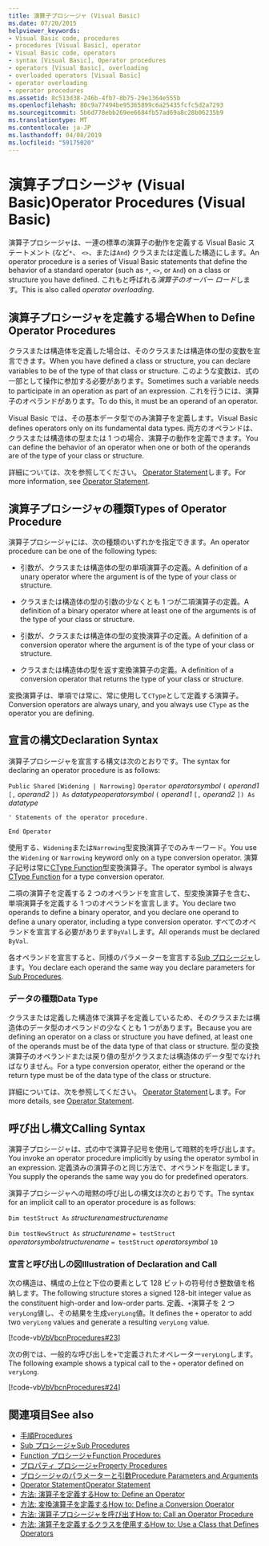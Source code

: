 ```yaml
---
title: 演算子プロシージャ (Visual Basic)
ms.date: 07/20/2015
helpviewer_keywords:
- Visual Basic code, procedures
- procedures [Visual Basic], operator
- Visual Basic code, operators
- syntax [Visual Basic], Operator procedures
- operators [Visual Basic], overloading
- overloaded operators [Visual Basic]
- operator overloading
- operator procedures
ms.assetid: 8c513d38-246b-4fb7-8b75-29e1364e555b
ms.openlocfilehash: 80c9a77494be95365899c6a25435fcfc5d2a7293
ms.sourcegitcommit: 5b6d778ebb269ee6684fb57ad69a8c28b06235b9
ms.translationtype: MT
ms.contentlocale: ja-JP
ms.lasthandoff: 04/08/2019
ms.locfileid: "59175020"
---
```

# <a name="operator-procedures-visual-basic"></a><span data-ttu-id="3d1c5-102">演算子プロシージャ (Visual Basic)</span><span class="sxs-lookup"><span data-stu-id="3d1c5-102">Operator Procedures (Visual Basic)</span></span>
<span data-ttu-id="3d1c5-103">演算子プロシージャは、一連の標準の演算子の動作を定義する Visual Basic ステートメント (など`*`、 `<>`、または`And`) クラスまたは定義した構造にします。</span><span class="sxs-lookup"><span data-stu-id="3d1c5-103">An operator procedure is a series of Visual Basic statements that define the behavior of a standard operator (such as `*`, `<>`, or `And`) on a class or structure you have defined.</span></span> <span data-ttu-id="3d1c5-104">これもと呼ばれる*演算子のオーバー ロード*します。</span><span class="sxs-lookup"><span data-stu-id="3d1c5-104">This is also called *operator overloading*.</span></span>  
  
## <a name="when-to-define-operator-procedures"></a><span data-ttu-id="3d1c5-105">演算子プロシージャを定義する場合</span><span class="sxs-lookup"><span data-stu-id="3d1c5-105">When to Define Operator Procedures</span></span>  
 <span data-ttu-id="3d1c5-106">クラスまたは構造体を定義した場合は、そのクラスまたは構造体の型の変数を宣言できます。</span><span class="sxs-lookup"><span data-stu-id="3d1c5-106">When you have defined a class or structure, you can declare variables to be of the type of that class or structure.</span></span> <span data-ttu-id="3d1c5-107">このような変数は、式の一部として操作に参加する必要があります。</span><span class="sxs-lookup"><span data-stu-id="3d1c5-107">Sometimes such a variable needs to participate in an operation as part of an expression.</span></span> <span data-ttu-id="3d1c5-108">これを行うには、演算子のオペランドがあります。</span><span class="sxs-lookup"><span data-stu-id="3d1c5-108">To do this, it must be an operand of an operator.</span></span>  
  
 <span data-ttu-id="3d1c5-109">Visual Basic では、その基本データ型でのみ演算子を定義します。</span><span class="sxs-lookup"><span data-stu-id="3d1c5-109">Visual Basic defines operators only on its fundamental data types.</span></span> <span data-ttu-id="3d1c5-110">両方のオペランドは、クラスまたは構造体の型または 1 つの場合、演算子の動作を定義できます。</span><span class="sxs-lookup"><span data-stu-id="3d1c5-110">You can define the behavior of an operator when one or both of the operands are of the type of your class or structure.</span></span>  
  
 <span data-ttu-id="3d1c5-111">詳細については、次を参照してください。 [Operator Statement](../../../../visual-basic/language-reference/statements/operator-statement.md)します。</span><span class="sxs-lookup"><span data-stu-id="3d1c5-111">For more information, see [Operator Statement](../../../../visual-basic/language-reference/statements/operator-statement.md).</span></span>  
  
## <a name="types-of-operator-procedure"></a><span data-ttu-id="3d1c5-112">演算子プロシージャの種類</span><span class="sxs-lookup"><span data-stu-id="3d1c5-112">Types of Operator Procedure</span></span>  
 <span data-ttu-id="3d1c5-113">演算子プロシージャには、次の種類のいずれかを指定できます。</span><span class="sxs-lookup"><span data-stu-id="3d1c5-113">An operator procedure can be one of the following types:</span></span>  
  
-   <span data-ttu-id="3d1c5-114">引数が、クラスまたは構造体の型の単項演算子の定義。</span><span class="sxs-lookup"><span data-stu-id="3d1c5-114">A definition of a unary operator where the argument is of the type of your class or structure.</span></span>  
  
-   <span data-ttu-id="3d1c5-115">クラスまたは構造体の型の引数の少なくとも 1 つが二項演算子の定義。</span><span class="sxs-lookup"><span data-stu-id="3d1c5-115">A definition of a binary operator where at least one of the arguments is of the type of your class or structure.</span></span>  
  
-   <span data-ttu-id="3d1c5-116">引数が、クラスまたは構造体の型の変換演算子の定義。</span><span class="sxs-lookup"><span data-stu-id="3d1c5-116">A definition of a conversion operator where the argument is of the type of your class or structure.</span></span>  
  
-   <span data-ttu-id="3d1c5-117">クラスまたは構造体の型を返す変換演算子の定義。</span><span class="sxs-lookup"><span data-stu-id="3d1c5-117">A definition of a conversion operator that returns the type of your class or structure.</span></span>  
  
 <span data-ttu-id="3d1c5-118">変換演算子は、単項では常に、常に使用して`CType`として定義する演算子。</span><span class="sxs-lookup"><span data-stu-id="3d1c5-118">Conversion operators are always unary, and you always use `CType` as the operator you are defining.</span></span>  
  
## <a name="declaration-syntax"></a><span data-ttu-id="3d1c5-119">宣言の構文</span><span class="sxs-lookup"><span data-stu-id="3d1c5-119">Declaration Syntax</span></span>  
 <span data-ttu-id="3d1c5-120">演算子プロシージャを宣言する構文は次のとおりです。</span><span class="sxs-lookup"><span data-stu-id="3d1c5-120">The syntax for declaring an operator procedure is as follows:</span></span>  
  
 `Public Shared`   `[Widening | Narrowing]`   `Operator`  <span data-ttu-id="3d1c5-121">*operatorsymbol*  `(` *operand1*  `[,`  *operand2* `]) As`  *datatype*</span><span class="sxs-lookup"><span data-stu-id="3d1c5-121">*operatorsymbol*  `(` *operand1*  `[,`  *operand2* `]) As`  *datatype*</span></span>  
  
 `' Statements of the operator procedure.`  
  
 `End Operator`  
  
 <span data-ttu-id="3d1c5-122">使用する、`Widening`または`Narrowing`型変換演算子でのみキーワード。</span><span class="sxs-lookup"><span data-stu-id="3d1c5-122">You use the `Widening` or `Narrowing` keyword only on a type conversion operator.</span></span> <span data-ttu-id="3d1c5-123">演算子記号は常に[CType Function](../../../../visual-basic/language-reference/functions/ctype-function.md)型変換演算子。</span><span class="sxs-lookup"><span data-stu-id="3d1c5-123">The operator symbol is always [CType Function](../../../../visual-basic/language-reference/functions/ctype-function.md) for a type conversion operator.</span></span>  
  
 <span data-ttu-id="3d1c5-124">二項の演算子を定義する 2 つのオペランドを宣言して、型変換演算子を含む、単項演算子を定義する 1 つのオペランドを宣言します。</span><span class="sxs-lookup"><span data-stu-id="3d1c5-124">You declare two operands to define a binary operator, and you declare one operand to define a unary operator, including a type conversion operator.</span></span> <span data-ttu-id="3d1c5-125">すべてのオペランドを宣言する必要があります`ByVal`します。</span><span class="sxs-lookup"><span data-stu-id="3d1c5-125">All operands must be declared `ByVal`.</span></span>  
  
 <span data-ttu-id="3d1c5-126">各オペランドを宣言すると、同様のパラメーターを宣言する[Sub プロシージャ](./sub-procedures.md)します。</span><span class="sxs-lookup"><span data-stu-id="3d1c5-126">You declare each operand the same way you declare parameters for [Sub Procedures](./sub-procedures.md).</span></span>  
  
### <a name="data-type"></a><span data-ttu-id="3d1c5-127">データの種類</span><span class="sxs-lookup"><span data-stu-id="3d1c5-127">Data Type</span></span>  
 <span data-ttu-id="3d1c5-128">クラスまたは定義した構造体で演算子を定義しているため、そのクラスまたは構造体のデータ型のオペランドの少なくとも 1 つがあります。</span><span class="sxs-lookup"><span data-stu-id="3d1c5-128">Because you are defining an operator on a class or structure you have defined, at least one of the operands must be of the data type of that class or structure.</span></span> <span data-ttu-id="3d1c5-129">型の変換演算子のオペランドまたは戻り値の型がクラスまたは構造体のデータ型でなければなりません。</span><span class="sxs-lookup"><span data-stu-id="3d1c5-129">For a type conversion operator, either the operand or the return type must be of the data type of the class or structure.</span></span>  
  
 <span data-ttu-id="3d1c5-130">詳細については、次を参照してください。 [Operator Statement](../../../../visual-basic/language-reference/statements/operator-statement.md)します。</span><span class="sxs-lookup"><span data-stu-id="3d1c5-130">For more details, see [Operator Statement](../../../../visual-basic/language-reference/statements/operator-statement.md).</span></span>  
  
## <a name="calling-syntax"></a><span data-ttu-id="3d1c5-131">呼び出し構文</span><span class="sxs-lookup"><span data-stu-id="3d1c5-131">Calling Syntax</span></span>  
 <span data-ttu-id="3d1c5-132">演算子プロシージャは、式の中で演算子記号を使用して暗黙的を呼び出します。</span><span class="sxs-lookup"><span data-stu-id="3d1c5-132">You invoke an operator procedure implicitly by using the operator symbol in an expression.</span></span> <span data-ttu-id="3d1c5-133">定義済みの演算子のと同じ方法で、オペランドを指定します。</span><span class="sxs-lookup"><span data-stu-id="3d1c5-133">You supply the operands the same way you do for predefined operators.</span></span>  
  
 <span data-ttu-id="3d1c5-134">演算子プロシージャへの暗黙の呼び出しの構文は次のとおりです。</span><span class="sxs-lookup"><span data-stu-id="3d1c5-134">The syntax for an implicit call to an operator procedure is as follows:</span></span>  
  
 `Dim testStruct As`  *<span data-ttu-id="3d1c5-135">structurename</span><span class="sxs-lookup"><span data-stu-id="3d1c5-135">structurename</span></span>*  
  
 `Dim testNewStruct As`  <span data-ttu-id="3d1c5-136">*structurename*  `= testStruct`  *operatorsymbol*</span><span class="sxs-lookup"><span data-stu-id="3d1c5-136">*structurename*  `= testStruct`  *operatorsymbol*</span></span>  `10`  
  
### <a name="illustration-of-declaration-and-call"></a><span data-ttu-id="3d1c5-137">宣言と呼び出しの図</span><span class="sxs-lookup"><span data-stu-id="3d1c5-137">Illustration of Declaration and Call</span></span>  
 <span data-ttu-id="3d1c5-138">次の構造は、構成の上位と下位の要素として 128 ビットの符号付き整数値を格納します。</span><span class="sxs-lookup"><span data-stu-id="3d1c5-138">The following structure stores a signed 128-bit integer value as the constituent high-order and low-order parts.</span></span> <span data-ttu-id="3d1c5-139">定義、`+`演算子を 2 つ`veryLong`値し、その結果を生成`veryLong`値。</span><span class="sxs-lookup"><span data-stu-id="3d1c5-139">It defines the `+` operator to add two `veryLong` values and generate a resulting `veryLong` value.</span></span>  
  
 [!code-vb[VbVbcnProcedures#23](~/samples/snippets/visualbasic/VS_Snippets_VBCSharp/VbVbcnProcedures/VB/Class1.vb#23)]  
  
 <span data-ttu-id="3d1c5-140">次の例では、一般的な呼び出しを`+`で定義されたオペレーター`veryLong`します。</span><span class="sxs-lookup"><span data-stu-id="3d1c5-140">The following example shows a typical call to the `+` operator defined on `veryLong`.</span></span>  
  
 [!code-vb[VbVbcnProcedures#24](~/samples/snippets/visualbasic/VS_Snippets_VBCSharp/VbVbcnProcedures/VB/Class1.vb#24)]  

## <a name="see-also"></a><span data-ttu-id="3d1c5-141">関連項目</span><span class="sxs-lookup"><span data-stu-id="3d1c5-141">See also</span></span>

- [<span data-ttu-id="3d1c5-142">手順</span><span class="sxs-lookup"><span data-stu-id="3d1c5-142">Procedures</span></span>](./index.md)
- [<span data-ttu-id="3d1c5-143">Sub プロシージャ</span><span class="sxs-lookup"><span data-stu-id="3d1c5-143">Sub Procedures</span></span>](./sub-procedures.md)
- [<span data-ttu-id="3d1c5-144">Function プロシージャ</span><span class="sxs-lookup"><span data-stu-id="3d1c5-144">Function Procedures</span></span>](./function-procedures.md)
- [<span data-ttu-id="3d1c5-145">プロパティ プロシージャ</span><span class="sxs-lookup"><span data-stu-id="3d1c5-145">Property Procedures</span></span>](./property-procedures.md)
- [<span data-ttu-id="3d1c5-146">プロシージャのパラメーターと引数</span><span class="sxs-lookup"><span data-stu-id="3d1c5-146">Procedure Parameters and Arguments</span></span>](./procedure-parameters-and-arguments.md)
- [<span data-ttu-id="3d1c5-147">Operator Statement</span><span class="sxs-lookup"><span data-stu-id="3d1c5-147">Operator Statement</span></span>](../../../../visual-basic/language-reference/statements/operator-statement.md)
- [<span data-ttu-id="3d1c5-148">方法: 演算子を定義する</span><span class="sxs-lookup"><span data-stu-id="3d1c5-148">How to: Define an Operator</span></span>](./how-to-define-an-operator.md)
- [<span data-ttu-id="3d1c5-149">方法: 変換演算子を定義する</span><span class="sxs-lookup"><span data-stu-id="3d1c5-149">How to: Define a Conversion Operator</span></span>](./how-to-define-a-conversion-operator.md)
- [<span data-ttu-id="3d1c5-150">方法: 演算子プロシージャを呼び出す</span><span class="sxs-lookup"><span data-stu-id="3d1c5-150">How to: Call an Operator Procedure</span></span>](./how-to-call-an-operator-procedure.md)
- [<span data-ttu-id="3d1c5-151">方法: 演算子を定義するクラスを使用する</span><span class="sxs-lookup"><span data-stu-id="3d1c5-151">How to: Use a Class that Defines Operators</span></span>](./how-to-use-a-class-that-defines-operators.md)

